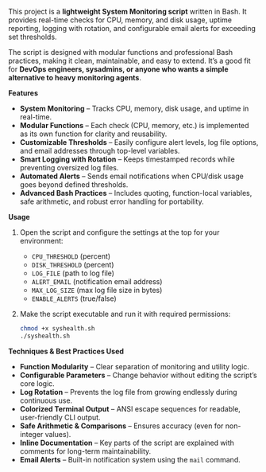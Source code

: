   
This project is a **lightweight System Monitoring script** written in Bash. It provides real-time checks for CPU, memory, and disk usage, uptime reporting, logging with rotation, and configurable email alerts for exceeding set thresholds. 

The script is designed with modular functions and professional Bash practices, making it clean, maintainable, and easy to extend. It’s a good fit for **DevOps engineers, sysadmins, or anyone who wants a simple alternative to heavy monitoring agents**.  

**Features**
- **System Monitoring** – Tracks CPU, memory, disk usage, and uptime in real-time.  
- **Modular Functions** – Each check (CPU, memory, etc.) is implemented as its own function for clarity and reusability.  
- **Customizable Thresholds** – Easily configure alert levels, log file options, and email addresses through top-level variables.  
- **Smart Logging with Rotation** – Keeps timestamped records while preventing oversized log files.  
- **Automated Alerts** – Sends email notifications when CPU/disk usage goes beyond defined thresholds.  
- **Advanced Bash Practices** – Includes quoting, function-local variables, safe arithmetic, and robust error handling for portability.  

**Usage**
1. Open the script and configure the settings at the top for your environment:  
   - `CPU_THRESHOLD` (percent)  
   - `DISK_THRESHOLD` (percent)  
   - `LOG_FILE` (path to log file)  
   - `ALERT_EMAIL` (notification email address)  
   - `MAX_LOG_SIZE` (max log file size in bytes)  
   - `ENABLE_ALERTS` (true/false)  

2. Make the script executable and run it with required permissions:  
   ```bash
   chmod +x syshealth.sh  
   ./syshealth.sh
   ```

**Techniques & Best Practices Used**
- **Function Modularity** – Clear separation of monitoring and utility logic.  
- **Configurable Parameters** – Change behavior without editing the script’s core logic.  
- **Log Rotation** – Prevents the log file from growing endlessly during continuous use.  
- **Colorized Terminal Output** – ANSI escape sequences for readable, user-friendly CLI output.  
- **Safe Arithmetic & Comparisons** – Ensures accuracy (even for non-integer values).  
- **Inline Documentation** – Key parts of the script are explained with comments for long-term maintainability.  
- **Email Alerts** – Built-in notification system using the `mail` command.  


